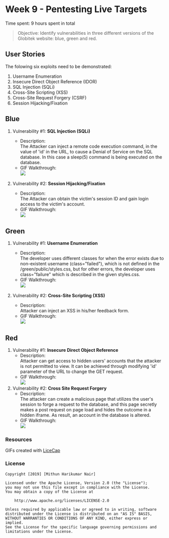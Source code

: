 # Week 9 - Pentesting Live Targets

Time spent: 9 hours spent in total

> Objective: Identify vulnerabilities in three different versions of the Globitek website: blue, green and red.

## User Stories
The folowing six exploits need to be demonstrated:  

1. Username Enumeration 
2. Insecure Direct Object Reference (IDOR)  
3. SQL Injection (SQLi)  
4. Cross-Site Scripting (XSS)  
5. Cross-Site Request Forgery (CSRF)  
6. Session Hijacking/Fixation 

## Blue

1. Vulnerability #1: **SQL Injection (SQLi)**
	- Description:  
	The Attacker can inject a remote code execution command, in the value of 'id' in the URL, to cause a Denial of Service on the SQL database. In this case a sleep(5) command is being executed on the database.
	- GIF Walkthrough:  
	![](https://media.giphy.com/media/fSqkRaxT8aEO2gvHQg/giphy.gif)

2. Vulnerability #2: **Session Hijacking/Fixation**
	- Description:  
	The Attacker can obtain the victim's session ID and gain login access to the victim's account.
	- GIF Walkthrough:  
	![](https://media.giphy.com/media/kyFwe5JQl1xyI0q5UG/giphy.gif)

## Green

1. Vulnerability #1: **Username Enumeration**  
	- Description:  
		The developer uses different classes for when the error exists due to non-existent username (class="failed"), which is not defined in the /green/public/styles.css, but for other errors, the developer uses class="failure" which is described in the given styles.css.
	- GIF Walkthrough:  
	![](https://media.giphy.com/media/MdizewCzbbEr2BdAJd/giphy.gif)

2. Vulnerability #2: **Cross-Site Scripting (XSS)**
	- Description:  
		Attacker can inject an XSS in his/her feedback form.
	- GIF Walkthrough:  
	![](https://media.giphy.com/media/SSch10EkJxkXM8RFRq/giphy.gif) 

## Red

1. Vulnerability #1: **Insecure Direct Object Reference**
	- Description:  
		Attacker can get access to hidden users' accounts that the attacker is not permitted to view. It can be achieved through modifying 'id' parameter of the URL to change the GET request.
	- GIF Walkthrough:  
	![](https://media.giphy.com/media/ifB3MsYJwmK0lae75L/giphy.gif)
2. Vulnerability #2: **Cross Site Request Forgery** 
	- Description:  
		The attacker can create a malicious page that utilizes the user's session to forge a request to the database, and this page secretly makes a post request on page load and hides the outcome in a hidden iframe. As result, an account in the database is altered.    
	- GIF Walkthrough:  
	![](https://media.giphy.com/media/YqWjWpZogzwsnOp6lC/giphy.gif)

### Resources
GIFs created with [LiceCap](http://www.cockos.com/licecap/)

### License

	Copyright [2019] [Mithun Harikumar Nair]

    Licensed under the Apache License, Version 2.0 (the "License");
    you may not use this file except in compliance with the License.
    You may obtain a copy of the License at

        http://www.apache.org/licenses/LICENSE-2.0

    Unless required by applicable law or agreed to in writing, software
    distributed under the License is distributed on an "AS IS" BASIS,
    WITHOUT WARRANTIES OR CONDITIONS OF ANY KIND, either express or implied.
    See the License for the specific language governing permissions and
    limitations under the License.

